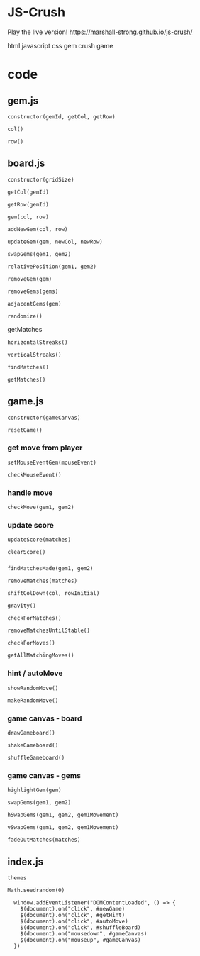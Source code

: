 # JS-Crush

Play the live version!
https://marshall-strong.github.io/js-crush/

html javascript css gem crush game

# code

## gem.js

`constructor(gemId, getCol, getRow)`

`col()`

`row()`

## board.js

`constructor(gridSize)`

`getCol(gemId)`

`getRow(gemId)`

`gem(col, row)`

`addNewGem(col, row)`

`updateGem(gem, newCol, newRow)`

`swapGems(gem1, gem2)`

`relativePosition(gem1, gem2)`

`removeGem(gem)`

`removeGems(gems)`

`adjacentGems(gem)`

`randomize()`

getMatches

`horizontalStreaks()`

`verticalStreaks()`

`findMatches()`

`getMatches()`

## game.js

`constructor(gameCanvas)`

`resetGame()`

### get move from player

`setMouseEventGem(mouseEvent)`

`checkMouseEvent()`

### handle move

`checkMove(gem1, gem2)`

### update score

`updateScore(matches)`

`clearScore()`

###

`findMatchesMade(gem1, gem2)`

`removeMatches(matches)`

`shiftColDown(col, rowInitial)`

`gravity()`

`checkForMatches()`

`removeMatchesUntilStable()`

`checkForMoves()`

`getAllMatchingMoves()`

### hint / autoMove

`showRandomMove()`

`makeRandomMove()`

### game canvas - board

`drawGameboard()`

`shakeGameboard()`

`shuffleGameboard()`

### game canvas - gems

`highlightGem(gem)`

`swapGems(gem1, gem2)`

`hSwapGems(gem1, gem2, gem1Movement)`

`vSwapGems(gem1, gem2, gem1Movement)`

`fadeOutMatches(matches)`

## index.js

`themes`

`Math.seedrandom(0)`

```
  window.addEventListener("DOMContentLoaded", () => {
    $(document).on("click", #newGame)
    $(document).on("click", #getHint)
    $(document).on("click", #autoMove)
    $(document).on("click", #shuffleBoard)
    $(document).on("mousedown", #gameCanvas)
    $(document).on("mouseup", #gameCanvas)
  })
```
